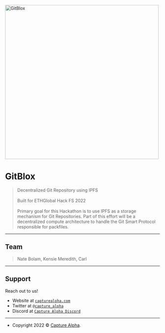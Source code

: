 <a href="http://capturealpha.com"><img src="https://capturealpha.com/wp-content/uploads/2022/07/GitBloxLogoLight.png" title="GitBlox" alt="GitBlox" width="500"></a>

# GitBlox

> Decentralized Git Repository using IPFS<br><br>
> Built for ETHGlobal Hack FS 2022<br><br>
> Primary goal for this Hackathon is to use IPFS as a storage mechanism for Git Repositories. Part of this effort will be a decentralized compute architecture to handle the Git Smart Protocol responsible for packfiles.

---

## Team

> Nate Bolam, Kensie Meredith, Carl

---

## Support

Reach out to us!

- Website at <a href="https://capturealpha.com" target="_blank">`capturealpha.com`</a>
- Twitter at <a href="http://twitter.com/capture_alpha" target="_blank">`@capture_alpha`</a>
- Discord at <a href="https://discord.gg/6K5e7hTK" target="_blank">`Capture Alpha Discord`</a>

---

- Copyright 2022 © <a href="http://capturealpha.com" target="_blank">Capture Alpha</a>.
